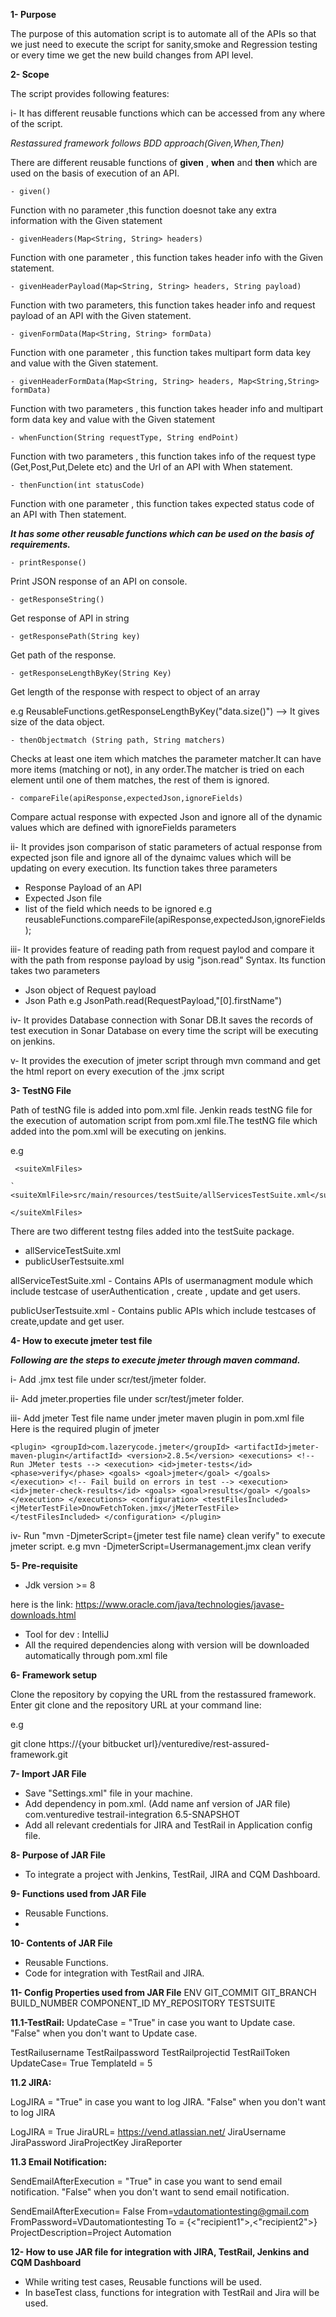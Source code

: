 **1- Purpose**

The purpose of this automation script is to automate all of the APIs so that we just need to execute the script for sanity,smoke and Regression testing or every time we get the new build changes from API level.
 
 **2- Scope**
 
 The script provides following features:
 

i- It has different reusable functions which can be accessed from any where of the script.

_Restassured framework follows BDD approach(Given,When,Then)_

There are different reusable functions of  **given** , **when** and **then** which are used on the basis of execution of an API.

`- given()`

Function with no parameter ,this function doesnot take any extra information with the Given statement

`- givenHeaders(Map<String, String> headers)`

Function with one parameter , this function takes header info with the Given statement.

`- givenHeaderPayload(Map<String, String> headers, String payload)`

Function with two parameters, this function takes header info and request payload of an API with the Given statement.

`- givenFormData(Map<String, String> formData)`

Function with one parameter , this function takes multipart form data key and value with the Given statement.

`- givenHeaderFormData(Map<String, String> headers, Map<String,String> formData)`

Function with two parameters , this function takes header info and multipart form data key and value with the Given statement

`- whenFunction(String requestType, String endPoint)`

Function with two parameters , this function takes info of the request type (Get,Post,Put,Delete etc) and the Url of an API with When statement. 

`- thenFunction(int statusCode)`

Function with one parameter , this function takes expected status code of an API with Then statement.

_**It has some other reusable functions which can be used on the basis of requirements.**_

`- printResponse()`

Print JSON response of an API on console.

`- getResponseString()`

Get response of API in string

`- getResponsePath(String key)`

Get path of the response.

`- getResponseLengthByKey(String Key)`

Get length of the response with respect to object of an array

e.g ReusableFunctions.getResponseLengthByKey("data.size()") --> It gives size of the data object.

`- thenObjectmatch (String path, String matchers)`

Checks at least one item which matches the parameter matcher.It can have more items (matching or not), in any order.The matcher is tried on each element until one of them matches, the rest of them is ignored.


`- compareFile(apiResponse,expectedJson,ignoreFields)`

Compare actual response with expected Json and ignore all of the dynamic values which are defined with ignoreFields parameters


ii-  It provides json comparison of static parameters of actual response from expected json file and ignore all of the dynaimc values which will be updating on every execution.
Its function takes three parameters
- Response Payload of an API
- Expected Json file
- list of the field which needs to be ignored
e.g reusableFunctions.compareFile(apiResponse,expectedJson,ignoreFields);

iii- It provides feature of reading path from request paylod and compare it with the path from response payload by usig "json.read" Syntax.
Its function takes two parameters
- Json object of Request payload 
- Json Path
e.g JsonPath.read(RequestPayload,"[0].firstName")

iv- It provides Database connection with Sonar DB.It saves the records of test execution in Sonar Database on every time the script will be executing on jenkins.

v- It provides the execution of jmeter script through mvn command and get the html report on every execution of the .jmx script

**3- TestNG File**

Path of testNG file is added into pom.xml file. Jenkin reads testNG file for the execution of automation script from pom.xml file.The testNG file which added into the pom.xml will be executing on jenkins.

e.g

   ` <suiteXmlFiles>`
 
    ` <suiteXmlFile>src/main/resources/testSuite/allServicesTestSuite.xml</suiteXmlFile>`  
   
   `</suiteXmlFiles>`
   
   There are two different testng files added into the testSuite package.
   - allServiceTestSuite.xml
   - publicUserTestsuite.xml
   
   allServiceTestSuite.xml - Contains APIs of usermanagment module which include testcase of userAuthentication , create , update and get users.
   
   publicUserTestsuite.xml - Contains public APIs which include testcases of create,update and get user.
  

**4- How to execute jmeter test file**

_**Following are the steps to execute jmeter through maven command.**_

i-  Add .jmx test file under scr/test/jmeter folder.

ii-  Add jmeter.properties file under scr/test/jmeter folder.

iii- Add jmeter Test file name under jmeter maven plugin in pom.xml file
 Here is the required plugin of jmeter

`<plugin>
                <groupId>com.lazerycode.jmeter</groupId>
                <artifactId>jmeter-maven-plugin</artifactId>
                <version>2.8.5</version>
                <executions>
                    <!-- Run JMeter tests -->
                    <execution>
                        <id>jmeter-tests</id>
                        <phase>verify</phase>
                        <goals>
                            <goal>jmeter</goal>
                        </goals>
                    </execution>
                    <!-- Fail build on errors in test -->
                    <execution>
                        <id>jmeter-check-results</id>
                        <goals>
                            <goal>results</goal>
                        </goals>
                    </execution>
                </executions>
                <configuration>
                    <testFilesIncluded>
                        <jMeterTestFile>DnowFetchToken.jmx</jMeterTestFile>
                    </testFilesIncluded>
                </configuration>
       </plugin>
`

iv- Run "mvn -DjmeterScript={jmeter test file name} clean verify" to execute jmeter script.
e.g mvn -DjmeterScript=Usermanagement.jmx clean verify

**5- Pre-requisite**

 - Jdk version >= 8

here is the link: 
https://www.oracle.com/java/technologies/javase-downloads.html

- Tool for dev : IntelliJ
- All the required dependencies along with version will be downloaded automatically through pom.xml file

**6- Framework setup** 

Clone the repository by copying the URL from the restassured framework. 
Enter git clone and the repository URL at your command line:
                                                                      
e.g

git clone https://{your bitbucket url}/venturedive/rest-assured-framework.git

**7- Import JAR File**

- Save "Settings.xml" file in your machine.
- Add dependency in pom.xml. (Add name anf version of JAR file)
  <dependency>
            <groupId>com.venturedive</groupId>
            <artifactId>testrail-integration</artifactId>
            <version>6.5-SNAPSHOT</version>
        </dependency>
- Add all relevant credentials for JIRA and TestRail in Application config file.

**8- Purpose of JAR File**

- To integrate a project with Jenkins, TestRail, JIRA and CQM Dashboard.

**9- Functions used from JAR File**
- Reusable Functions.
- 

**10- Contents of JAR File**

- Reusable Functions.
- Code for integration with TestRail and JIRA.

**11- Config Properties used from JAR File**
ENV
GIT_COMMIT
GIT_BRANCH
BUILD_NUMBER
COMPONENT_ID
MY_REPOSITORY
TESTSUITE

**11.1-TestRail:**
UpdateCase = "True" in case you want to Update case. 
"False" when you don't want to Update case. 

TestRailusername
TestRailpassword
TestRailprojectid
TestRailToken
UpdateCase= True
TemplateId = 5

**11.2 JIRA:**

LogJIRA = "True" in case you want to log JIRA. 
"False" when you don't want to log JIRA

LogJIRA = True
JiraURL= https://vend.atlassian.net/
JiraUsername 
JiraPassword 
JiraProjectKey
JiraReporter

**11.3 Email Notification:**

SendEmailAfterExecution = "True" in case you want to send email notification. 
"False" when you don't want to send email notification.

SendEmailAfterExecution= False
From=vdautomationtesting@gmail.com
FromPassword=VDautomationtesting
To = {<"recipient1">,<"recipient2">}
ProjectDescription=Project Automation

**12- How to use JAR file for integration with JIRA, TestRail, Jenkins and CQM Dashboard**

- While writing test cases, Reusable functions will be used.
- In baseTest class, functions for integration with TestRail and Jira will be used.
